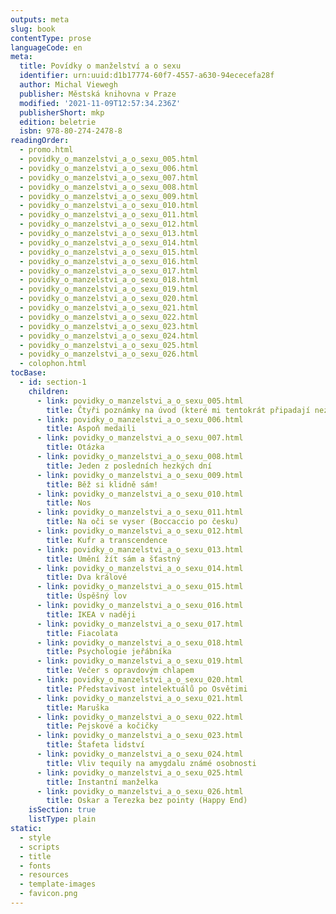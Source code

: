 ```yaml
---
outputs: meta
slug: book
contentType: prose
languageCode: en
meta:
  title: Povídky o manželství a o sexu
  identifier: urn:uuid:d1b17774-60f7-4557-a630-94ececefa28f
  author: Michal Viewegh
  publisher: Městská knihovna v Praze
  modified: '2021-11-09T12:57:34.236Z'
  publisherShort: mkp
  edition: beletrie
  isbn: 978-80-274-2478-8
readingOrder:
  - promo.html
  - povidky_o_manzelstvi_a_o_sexu_005.html
  - povidky_o_manzelstvi_a_o_sexu_006.html
  - povidky_o_manzelstvi_a_o_sexu_007.html
  - povidky_o_manzelstvi_a_o_sexu_008.html
  - povidky_o_manzelstvi_a_o_sexu_009.html
  - povidky_o_manzelstvi_a_o_sexu_010.html
  - povidky_o_manzelstvi_a_o_sexu_011.html
  - povidky_o_manzelstvi_a_o_sexu_012.html
  - povidky_o_manzelstvi_a_o_sexu_013.html
  - povidky_o_manzelstvi_a_o_sexu_014.html
  - povidky_o_manzelstvi_a_o_sexu_015.html
  - povidky_o_manzelstvi_a_o_sexu_016.html
  - povidky_o_manzelstvi_a_o_sexu_017.html
  - povidky_o_manzelstvi_a_o_sexu_018.html
  - povidky_o_manzelstvi_a_o_sexu_019.html
  - povidky_o_manzelstvi_a_o_sexu_020.html
  - povidky_o_manzelstvi_a_o_sexu_021.html
  - povidky_o_manzelstvi_a_o_sexu_022.html
  - povidky_o_manzelstvi_a_o_sexu_023.html
  - povidky_o_manzelstvi_a_o_sexu_024.html
  - povidky_o_manzelstvi_a_o_sexu_025.html
  - povidky_o_manzelstvi_a_o_sexu_026.html
  - colophon.html
tocBase:
  - id: section-1
    children:
      - link: povidky_o_manzelstvi_a_o_sexu_005.html
        title: Čtyři poznámky na úvod (které mi tentokrát připadají nezbytné)
      - link: povidky_o_manzelstvi_a_o_sexu_006.html
        title: Aspoň medaili
      - link: povidky_o_manzelstvi_a_o_sexu_007.html
        title: Otázka
      - link: povidky_o_manzelstvi_a_o_sexu_008.html
        title: Jeden z posledních hezkých dní
      - link: povidky_o_manzelstvi_a_o_sexu_009.html
        title: Běž si klidně sám!
      - link: povidky_o_manzelstvi_a_o_sexu_010.html
        title: Nos
      - link: povidky_o_manzelstvi_a_o_sexu_011.html
        title: Na oči se vyser (Boccaccio po česku)
      - link: povidky_o_manzelstvi_a_o_sexu_012.html
        title: Kufr a transcendence
      - link: povidky_o_manzelstvi_a_o_sexu_013.html
        title: Umění žít sám a šťastný
      - link: povidky_o_manzelstvi_a_o_sexu_014.html
        title: Dva králové
      - link: povidky_o_manzelstvi_a_o_sexu_015.html
        title: Úspěšný lov
      - link: povidky_o_manzelstvi_a_o_sexu_016.html
        title: IKEA v naději
      - link: povidky_o_manzelstvi_a_o_sexu_017.html
        title: Fiacolata
      - link: povidky_o_manzelstvi_a_o_sexu_018.html
        title: Psychologie jeřábníka
      - link: povidky_o_manzelstvi_a_o_sexu_019.html
        title: Večer s opravdovým chlapem
      - link: povidky_o_manzelstvi_a_o_sexu_020.html
        title: Představivost intelektuálů po Osvětimi
      - link: povidky_o_manzelstvi_a_o_sexu_021.html
        title: Maruška
      - link: povidky_o_manzelstvi_a_o_sexu_022.html
        title: Pejskové a kočičky
      - link: povidky_o_manzelstvi_a_o_sexu_023.html
        title: Štafeta lidství
      - link: povidky_o_manzelstvi_a_o_sexu_024.html
        title: Vliv tequily na amygdalu známé osobnosti
      - link: povidky_o_manzelstvi_a_o_sexu_025.html
        title: Instantní manželka
      - link: povidky_o_manzelstvi_a_o_sexu_026.html
        title: Oskar a Terezka bez pointy (Happy End)
    isSection: true
    listType: plain
static:
  - style
  - scripts
  - title
  - fonts
  - resources
  - template-images
  - favicon.png
---
```

